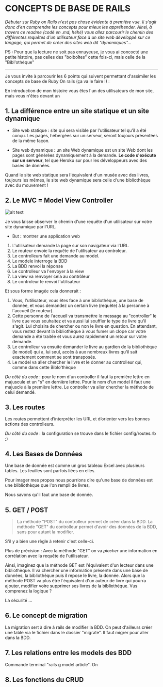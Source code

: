 # CONCEPTS DE BASE DE RAILS

*Débuter sur Ruby on Rails n'est pas chose évidente à première vue. Il s'agit donc d'en comprendre les concepts pour mieux les appréhender. Ainsi, à travers ce readme (codé en .md, héhé) vous allez parcourir le chemin des différentes requêtes d'un utilisateur face à un site web développé sur ce langage, qui permet de créer des sites web dit "dynamiques"...*

PS : Pour que la lecture ne soit pas ennuyeuse, je vous ai concocté une petite histoire, pas celles des "boiboîtes" cette fois-ci, mais celle de la "Bibl'othèque"

-----------------------------------------------

Je vous invite à parcourir les 6 points qui suivent permettant d'assimiler les concepts de base de Ruby On rails (ça va le faire !) : 

En introduction de mon histoire vous êtes l'un des utilisateurs de mon site, mais vous n'êtes devant un 


## 1. La différence entre un site statique et un site dynamique

* Site web statique : site qui sera visible par l'utilisateur tel qu'il a été conçu. Les pages, hébergées sur un serveur, seront toujours présentées de la même façon. 

* Site web dynamique : un site Web dynamique est un site Web dont les pages sont générées dynamiquement à la demande. **Le code s'exécute sur un serveur**, tel que Heroku sur pour les développeurs avec des bases de données.

Quand le site web statique sera l'équivalent d'un musée avec des livres, toujours les mêmes, le site web dynamique sera celle d'une bibliothèque avec du mouvement !


## 2. Le MVC = Model View Controller 

![alt text](http://french.railstutorial.org/images/figures/mvc_detailed-full.png "Chemin MVC")

Je vous laisse observer le chemin d'une requête d'un utilisateur sur votre site dynamique par l'URL.

* But : montrer une application web


1. L'utilisateur demande la page sur son navigateur via l'URL.
2. Le routeur envoie la requête de l'utilisateur au controleur. 
3. Le controlleurs fait une demande au model. 
4. Le modele interroge la BDD
5. La BDD renvoi la réponse
6. Le controlleur va l'envoyer à la view
7. La view va renvoyer cela au contrôleur
8. Le controleur le renvoi  l'utilisateur

Et sous forme imagée cela donnerait :

1. Vous, l'utilisateur, vous êtes face à une bibliothèque, une base de donnée, et vous demandez un certain livre (requête) à la personne à l'accueil (le routeur).
2. Cette personne de l'accueil va transmettre le message au "controller" le livre que vous souhaitez et va aussi lui souffler le type de livre qu'il s'agit. Lui choisira de chercher ou non le livre en question. En attendant, vous restez devant la bibliothèque à vous fumer un clope car votre demande a été traitée et vous aurez rapidement un retour sur votre demande.
3. Le controlleur va ensuite demander le livre au gardien de la bibliothèque (le model) qui a, lui seul, accès à aux nombreux livres qu'il sait exactement comment se sont transposés.  
4. Le model va aller chercher le livre et le donner au controlleur qui, comme dans cette Biblo'thèque 


*Du côté du code* : pour le nom d'un controller il faut la première lettre en majuscule et un "s" en dernière lettre.
Pour le nom d'un model il faut une majuscle à la première lettre.
Le controller va aller chercher la méthode de celui demandé.


## 3. Les routes

Les routes permettent d’interpréter les URL et d’orienter vers les bonnes actions des controlleurs. 

*Du côté du code* : la configuration se trouve dans le fichier config/routes.rb ;)



## 4. Les Bases de Données

Une base de donnée est comme un gros tableau Excel avec plusieurs tables. Les feuilles sont parfois liées en elles.

Pour imager mes propos nous pourrions dire qu'une base de données est une blibliothèque que l'on rempli de livres, 

Nous savons qu'il faut une base de donnée. 



## 5. GET / POST

> La méthode "POST" du controlleur permet de créer dans la BDD.
> La méthode "GET" du controlleur permet d'avoir des données de la BDD, sans pour autant la modifier. 

S'il y a bien une règle à retenir c'est celle-ci. 

Plus de précision : Avec la méthode "GET" on va *piocher* une information en corrélation avec la requête de l'utilisateur. 

Ainsi, imaginez que la méthode GET est l'équivalent d'un lecteur dans une bibliothèque. Il va chercher une information présente dans une base de données, la bibliothèque puis il repose le livre, la donnée.
Alors que la méthode POST va plus être l'équivalent d'un auteur de livre qui pourra ajouter, modifier voire supprimer ses livres de la bibliothèque. Vus comprenez la logique ? 

La sécurité ... 


## 6. Le concept de migration

La migration sert à dire à rails de modifier la BDD. 
On peut d'ailleurs créer une table via le fichier dans le dossier "migrate". 
Il faut migrer pour aller dans la BDD.



## 7. Les relations entre les models des BDD

Commande terminal "rails g model article". On  


## 8. Les fonctions du CRUD

